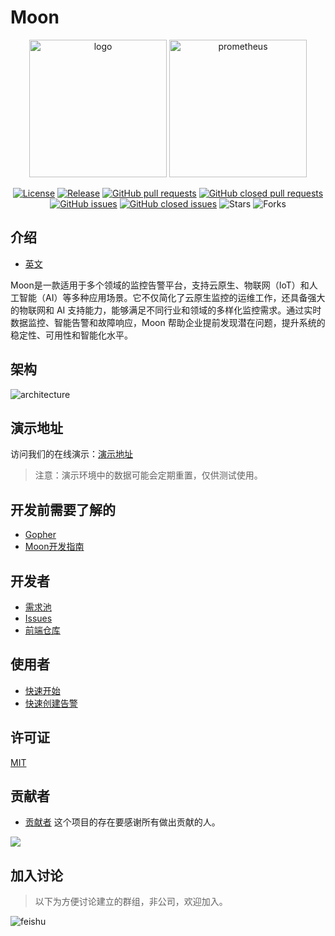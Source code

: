 # Moon

<div align="center">

<span>
<img src="./docs/images/moon.svg" width="220" height="220" alt="logo"/>
<img src="./docs/images/prometheus-logo.svg" width="220" height="220" alt="prometheus"/>
</span>

[![License](https://img.shields.io/github/license/aide-family/moon.svg?style=flat)](https://github.com/aide-family/moon)
[![Release](https://img.shields.io/github/v/release/aide-family/moon?style=flat)](https://github.com/aide-family/moon/releases)
[![GitHub pull requests](https://img.shields.io/github/issues-pr/aide-family/moon?style=flat)](https://github.com/aide-family/moon/pulls)
[![GitHub closed pull requests](https://img.shields.io/github/issues-pr-closed/aide-family/moon?style=flat)](https://github.com/aide-family/moon/pulls?q=is%3Apr+is%3Aclosed)
[![GitHub issues](https://img.shields.io/github/issues/aide-family/moon?style=flat)](https://github.com/aide-family/moon/issues)
[![GitHub closed issues](https://img.shields.io/github/issues-closed/aide-family/moon?style=flat)](https://github.com/aide-family/moon/issues?q=is%3Aissue+is%3Aclosed)
![Stars](https://img.shields.io/github/stars/aide-family/moon?style=flat)
![Forks](https://img.shields.io/github/forks/aide-family/moon?style=flat)
</div>

## 介绍

* [英文](README)

Moon是一款适用于多个领域的监控告警平台，支持云原生、物联网（IoT）和人工智能（AI）等多种应用场景。它不仅简化了云原生监控的运维工作，还具备强大的物联网和 AI 支持能力，能够满足不同行业和领域的多样化监控需求。通过实时数据监控、智能告警和故障响应，Moon 帮助企业提前发现潜在问题，提升系统的稳定性、可用性和智能化水平。
## 架构

![architecture](docs/images/architecture.png)

## 演示地址
访问我们的在线演示：[演示地址](https://moon.aide-cloud.cn/)

> 注意：演示环境中的数据可能会定期重置，仅供测试使用。

## 开发前需要了解的

* [Gopher](docs/i18n/zh-CN/gopher.md)
* [Moon开发指南](docs/i18n/zh-CN/dev.md)

## 开发者

* [需求池](https://github.com/orgs/aide-family/projects/1/views/1)
* [Issues](https://github.com/aide-family/moon/issues)
* [前端仓库](https://github.com/aide-family/moon-web)

## 使用者

* [快速开始](docs/i18n/zh-CN/quick-start.md)
* [快速创建告警](https://aide-family.github.io/blog/new-strategy)

## 许可证

[MIT](LICENSE)

## 贡献者

* [贡献者](https://github.com/aide-family/moon/graphs/contributors) 这个项目的存在要感谢所有做出贡献的人。

<a href="https://github.com/aide-family/moon/graphs/contributors"><img src="https://contributors-img.web.app/image?repo=aide-family/moon" /></a>

## 加入讨论

> 以下为方便讨论建立的群组，非公司，欢迎加入。

![feishu](docs/images/feishu-moon.png)